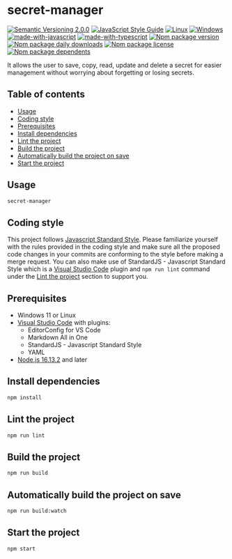 # secret-manager
[![Semantic Versioning 2.0.0](https://img.shields.io/badge/semver-2.0.0-standard.svg)](https://semver.org/)
[![JavaScript Style Guide](https://img.shields.io/badge/code_style-standard-brightgreen.svg)](https://standardjs.com)
[![Linux](https://svgshare.com/i/Zhy.svg)](https://svgshare.com/i/Zhy.svg)
[![Windows](https://svgshare.com/i/ZhY.svg)](https://svgshare.com/i/ZhY.svg)
[![made-with-javascript](https://img.shields.io/badge/Made%20with-JavaScript-ffff00.svg)](https://www.javascript.com)
[![made-with-typescript](https://img.shields.io/badge/Made%20with-TypeScript-0000e0.svg)](https://www.typescriptlang.org/)
[![Npm package version](https://badgen.net/npm/v/@ii887522/secret-manager)](https://www.npmjs.com/package/@ii887522/secret-manager)
[![Npm package daily downloads](https://badgen.net/npm/dm/@ii887522/secret-manager)](https://npmjs.com/package/@ii887522/secret-manager)
[![Npm package license](https://badgen.net/npm/license/@ii887522/secret-manager)](https://npmjs.com/package/@ii887522/secret-manager)
[![Npm package dependents](https://badgen.net/npm/dependents/@ii887522/secret-manager)](https://npmjs.com/package/@ii887522/secret-manager)

It allows the user to save, copy, read, update and delete a secret for easier management without worrying about forgetting or losing secrets.

## Table of contents
- [Usage](https://github.com/ii887522/secret-manager#usage)
- [Coding style](https://github.com/ii887522/secret-manager#coding-style)
- [Prerequisites](https://github.com/ii887522/secret-manager#prerequisites)
- [Install dependencies](https://github.com/ii887522/secret-manager#install-dependencies)
- [Lint the project](https://github.com/ii887522/secret-manager#lint-the-project)
- [Build the project](https://github.com/ii887522/secret-manager#build-the-project)
- [Automatically build the project on save](https://github.com/ii887522/secret-manager#automatically-build-the-project-on-save)
- [Start the project](https://github.com/ii887522/secret-manager#start-the-project)

## Usage
```sh
secret-manager
```

## Coding style
This project follows [Javascript Standard Style](https://standardjs.com/). Please familiarize yourself with the rules provided in the coding style and
make sure all the proposed code changes in your commits are conforming to the style before making a merge request. You can also make use of
StandardJS - Javascript Standard Style which is a [Visual Studio Code](https://code.visualstudio.com/) plugin and `npm run lint` command under the
[Lint the project](https://github.com/ii887522/secret-manager#lint-the-project) section to support you.

## Prerequisites
- Windows 11 or Linux
- [Visual Studio Code](https://code.visualstudio.com/) with plugins:
  - EditorConfig for VS Code
  - Markdown All in One
  - StandardJS - Javascript Standard Style
  - YAML
- [Node.js 16.13.2](https://nodejs.org/en/) and later

## Install dependencies
```sh
npm install
```

## Lint the project
```sh
npm run lint
```

## Build the project
```sh
npm run build
```

## Automatically build the project on save
```sh
npm run build:watch
```

## Start the project
```sh
npm start
```
